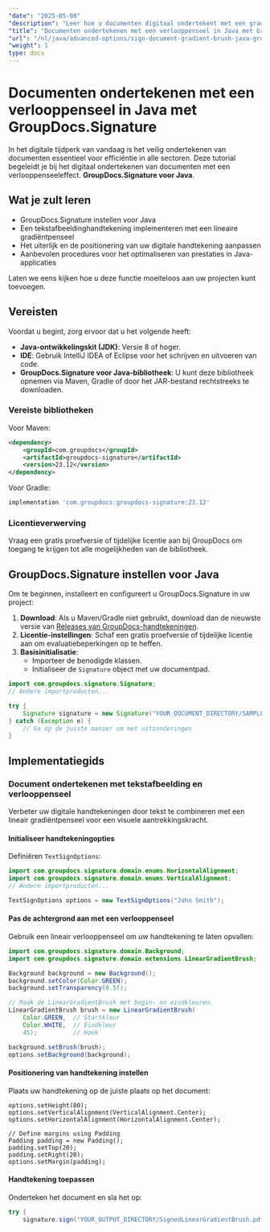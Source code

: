 ```yaml
---
"date": "2025-05-08"
"description": "Leer hoe u documenten digitaal ondertekent met een gradiëntpenseeleffect in Java met GroupDocs.Signature. Stroomlijn uw documentbeheer en verbeter de beveiliging."
"title": "Documenten ondertekenen met een verlooppenseel in Java met GroupDocs.Signature"
"url": "/nl/java/advanced-options/sign-document-gradient-brush-java-groupdocs/"
"weight": 1
type: docs
---
```

# Documenten ondertekenen met een verlooppenseel in Java met GroupDocs.Signature

In het digitale tijdperk van vandaag is het veilig ondertekenen van documenten essentieel voor efficiëntie in alle sectoren. Deze tutorial begeleidt je bij het digitaal ondertekenen van documenten met een verlooppenseeleffect. **GroupDocs.Signature voor Java**.

## Wat je zult leren

- GroupDocs.Signature instellen voor Java
- Een tekstafbeeldinghandtekening implementeren met een lineaire gradiëntpenseel
- Het uiterlijk en de positionering van uw digitale handtekening aanpassen
- Aanbevolen procedures voor het optimaliseren van prestaties in Java-applicaties

Laten we eens kijken hoe u deze functie moeiteloos aan uw projecten kunt toevoegen.

## Vereisten

Voordat u begint, zorg ervoor dat u het volgende heeft:

- **Java-ontwikkelingskit (JDK)**: Versie 8 of hoger.
- **IDE**: Gebruik IntelliJ IDEA of Eclipse voor het schrijven en uitvoeren van code.
- **GroupDocs.Signature voor Java-bibliotheek**: U kunt deze bibliotheek opnemen via Maven, Gradle of door het JAR-bestand rechtstreeks te downloaden.

### Vereiste bibliotheken

Voor Maven:
```xml
<dependency>
    <groupId>com.groupdocs</groupId>
    <artifactId>groupdocs-signature</artifactId>
    <version>23.12</version>
</dependency>
```

Voor Gradle:
```gradle
implementation 'com.groupdocs:groupdocs-signature:23.12'
```

### Licentieverwerving

Vraag een gratis proefversie of tijdelijke licentie aan bij GroupDocs om toegang te krijgen tot alle mogelijkheden van de bibliotheek.

## GroupDocs.Signature instellen voor Java

Om te beginnen, installeert en configureert u GroupDocs.Signature in uw project:

1. **Download**: Als u Maven/Gradle niet gebruikt, download dan de nieuwste versie van [Releases van GroupDocs-handtekeningen](https://releases.groupdocs.com/signature/java/).
2. **Licentie-instellingen**: Schaf een gratis proefversie of tijdelijke licentie aan om evaluatiebeperkingen op te heffen.
3. **Basisinitialisatie**:
   - Importeer de benodigde klassen.
   - Initialiseer de `Signature` object met uw documentpad.

```java
import com.groupdocs.signature.Signature;
// Andere importproducten...

try {
    Signature signature = new Signature("YOUR_DOCUMENT_DIRECTORY/SAMPLE_PDF");
} catch (Exception e) {
    // Ga op de juiste manier om met uitzonderingen
}
```

## Implementatiegids

### Document ondertekenen met tekstafbeelding en verlooppenseel

Verbeter uw digitale handtekeningen door tekst te combineren met een lineair gradiëntpenseel voor een visuele aantrekkingskracht.

#### Initialiseer handtekeningopties

Definiëren `TextSignOptions`:

```java
import com.groupdocs.signature.domain.enums.HorizontalAlignment;
import com.groupdocs.signature.domain.enums.VerticalAlignment;
// Andere importproducten...

TextSignOptions options = new TextSignOptions("John Smith");
```

#### Pas de achtergrond aan met een verlooppenseel

Gebruik een lineair verlooppenseel om uw handtekening te laten opvallen:

```java
import com.groupdocs.signature.domain.Background;
import com.groupdocs.signature.domain.extensions.LinearGradientBrush;

Background background = new Background();
background.setColor(Color.GREEN);
background.setTransparency(0.5f);

// Maak de LinearGradientBrush met begin- en eindkleuren.
LinearGradientBrush brush = new LinearGradientBrush(
    Color.GREEN,  // Startkleur
    Color.WHITE,  // Eindkleur
    45);          // Hoek

background.setBrush(brush);
options.setBackground(background);
```

#### Positionering van handtekening instellen

Plaats uw handtekening op de juiste plaats op het document:

```java\options.setWidth(100);
options.setHeight(80);
options.setVerticalAlignment(VerticalAlignment.Center);
options.setHorizontalAlignment(HorizontalAlignment.Center);

// Define margins using Padding
Padding padding = new Padding();
padding.setTop(20);
padding.setRight(20);
options.setMargin(padding);
```

#### Handtekening toepassen

Onderteken het document en sla het op:

```java
try {
    signature.sign("YOUR_OUTPUT_DIRECTORY/SignedLinearGradientBrush.pdf\